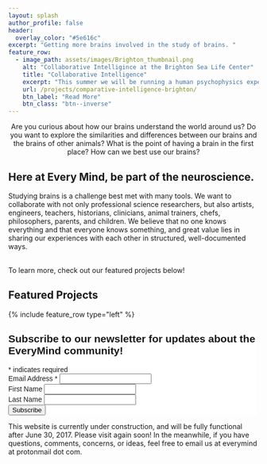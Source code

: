 ```yaml
---
layout: splash
author_profile: false
header:
  overlay_color: "#5e616c"
excerpt: "Getting more brains involved in the study of brains. "
feature_row:
  - image_path: assets/images/Brighton_thumbnail.png
    alt: "Collaborative Intelligince at the Brighton Sea Life Center"
    title: "Collaborative Intelligence"
    excerpt: "This summer we will be running a human psychophysics experiment as part of an exhibit at the Brighton Sea Life Center about comparative intelligence research."
    url: /projects/comparative-intelligence-brighton/
    btn_label: "Read More"
    btn_class: "btn--inverse"
---
```

<p style="text-align: center;">Are you curious about how our brains understand the world around us? Do you want to explore the similarities and differences between our brains and the brains of other animals? What is the point of having a brain in the first place? How can we best use our brains? 

<h2> Here at Every Mind, be part of the neuroscience. </h2>

Studying brains is a challenge best met with many tools. We want to collaborate with not only professional science researchers, but also artists, engineers, teachers, historians, clinicians, animal trainers, chefs, philosophers, parents, and children. We believe that no one knows everything and that everyone knows something, and great value lies in sharing our experiences with each other in structured, well-documented ways.  
<br/>

To learn more, check out our featured projects below! </p>

<h2> Featured Projects </h2>

{% include feature_row type="left" %}

<!-- Begin MailChimp Signup Form -->
<link href="//cdn-images.mailchimp.com/embedcode/classic-10_7.css" rel="stylesheet" type="text/css">
<style type="text/css">
	#mc_embed_signup{background:#fff; clear:left; font:14px Helvetica,Arial,sans-serif;  width:500px;}
	/* Add your own MailChimp form style overrides in your site stylesheet or in this style block.
	   We recommend moving this block and the preceding CSS link to the HEAD of your HTML file. */
</style>
<div id="mc_embed_signup">
<form action="//online.us16.list-manage.com/subscribe/post?u=eb2472695fd6c8a6c2291c528&amp;id=322b339266" method="post" id="mc-embedded-subscribe-form" name="mc-embedded-subscribe-form" class="validate" target="_blank" novalidate>
    <div id="mc_embed_signup_scroll">
	<h2>Subscribe to our newsletter for updates about the EveryMind community!</h2>
<div class="indicates-required"><span class="asterisk">*</span> indicates required</div>
<div class="mc-field-group">
	<label for="mce-EMAIL">Email Address  <span class="asterisk">*</span>
</label>
	<input type="email" value="" name="EMAIL" class="required email" id="mce-EMAIL">
</div>
<div class="mc-field-group">
	<label for="mce-FNAME">First Name </label>
	<input type="text" value="" name="FNAME" class="" id="mce-FNAME">
</div>
<div class="mc-field-group">
	<label for="mce-LNAME">Last Name </label>
	<input type="text" value="" name="LNAME" class="" id="mce-LNAME">
</div>
	<div id="mce-responses" class="clear">
		<div class="response" id="mce-error-response" style="display:none"></div>
		<div class="response" id="mce-success-response" style="display:none"></div>
	</div>    <!-- real people should not fill this in and expect good things - do not remove this or risk form bot signups-->
    <div style="position: absolute; left: -5000px;" aria-hidden="true"><input type="text" name="b_eb2472695fd6c8a6c2291c528_322b339266" tabindex="-1" value=""></div>
    <div class="clear"><input type="submit" value="Subscribe" name="subscribe" id="mc-embedded-subscribe" class="button"></div>
    </div>
</form>
</div>
<script type='text/javascript' src='//s3.amazonaws.com/downloads.mailchimp.com/js/mc-validate.js'></script><script type='text/javascript'>(function($) {window.fnames = new Array(); window.ftypes = new Array();fnames[0]='EMAIL';ftypes[0]='email';fnames[1]='FNAME';ftypes[1]='text';fnames[2]='LNAME';ftypes[2]='text';}(jQuery));var $mcj = jQuery.noConflict(true);</script>
<!--End mc_embed_signup-->

This website is currently under construction, and will be fully functional after June 30, 2017. Please visit again soon! In the meanwhile, if you have questions, comments, concerns, or ideas, feel free to email us at everymind at protonmail dot com. 
